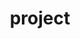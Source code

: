 ---
layout: CAT_project
title: project
slug: project
menu: true
submenu: true
order: 2
description: >
  project
---